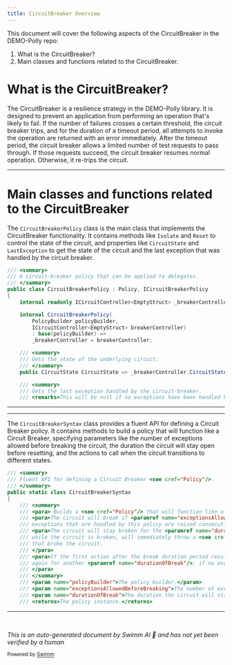 ```yaml
---
title: CircuitBreaker Overview
---
```

This document will cover the following aspects of the CircuitBreaker in the DEMO-Polly repo:

1. What is the CircuitBreaker?
2. Main classes and functions related to the CircuitBreaker.

# What is the CircuitBreaker?

The CircuitBreaker is a resilience strategy in the DEMO-Polly library. It is designed to prevent an application from performing an operation that's likely to fail. If the number of failures crosses a certain threshold, the circuit breaker trips, and for the duration of a timeout period, all attempts to invoke the operation are returned with an error immediately. After the timeout period, the circuit breaker allows a limited number of test requests to pass through. If those requests succeed, the circuit breaker resumes normal operation. Otherwise, it re-trips the circuit.

<SwmSnippet path="/src/Polly/CircuitBreaker/CircuitBreakerPolicy.cs" line="3">

---

# Main classes and functions related to the CircuitBreaker

The `CircuitBreakerPolicy` class is the main class that implements the CircuitBreaker functionality. It contains methods like `Isolate` and `Reset` to control the state of the circuit, and properties like `CircuitState` and `LastException` to get the state of the circuit and the last exception that was handled by the circuit breaker.

```c#
/// <summary>
/// A circuit-breaker policy that can be applied to delegates.
/// </summary>
public class CircuitBreakerPolicy : Policy, ICircuitBreakerPolicy
{
    internal readonly ICircuitController<EmptyStruct> _breakerController;

    internal CircuitBreakerPolicy(
        PolicyBuilder policyBuilder,
        ICircuitController<EmptyStruct> breakerController)
        : base(policyBuilder) =>
        _breakerController = breakerController;

    /// <summary>
    /// Gets the state of the underlying circuit.
    /// </summary>
    public CircuitState CircuitState => _breakerController.CircuitState;

    /// <summary>
    /// Gets the last exception handled by the circuit-breaker.
    /// <remarks>This will be null if no exceptions have been handled by the circuit-breaker since the circuit last closed.</remarks>
```

---

</SwmSnippet>

<SwmSnippet path="/src/Polly/CircuitBreaker/CircuitBreakerSyntax.cs" line="3">

---

The `CircuitBreakerSyntax` class provides a fluent API for defining a Circuit Breaker policy. It contains methods to build a policy that will function like a Circuit Breaker, specifying parameters like the number of exceptions allowed before breaking the circuit, the duration the circuit will stay open before resetting, and the actions to call when the circuit transitions to different states.

```c#
/// <summary>
/// Fluent API for defining a Circuit Breaker <see cref="Policy"/>.
/// </summary>
public static class CircuitBreakerSyntax
{
    /// <summary>
    /// <para> Builds a <see cref="Policy"/> that will function like a Circuit Breaker.</para>
    /// <para>The circuit will break if <paramref name="exceptionsAllowedBeforeBreaking"/>
    /// exceptions that are handled by this policy are raised consecutively. </para>
    /// <para>The circuit will stay broken for the <paramref name="durationOfBreak"/>. Any attempt to execute this policy
    /// while the circuit is broken, will immediately throw a <see cref="BrokenCircuitException"/> containing the exception
    /// that broke the circuit.
    /// </para>
    /// <para>If the first action after the break duration period results in a handled exception, the circuit will break
    /// again for another <paramref name="durationOfBreak"/>; if no exception is thrown, the circuit will reset.
    /// </para>
    /// </summary>
    /// <param name="policyBuilder">The policy builder.</param>
    /// <param name="exceptionsAllowedBeforeBreaking">The number of exceptions that are allowed before opening the circuit.</param>
    /// <param name="durationOfBreak">The duration the circuit will stay open before resetting.</param>
    /// <returns>The policy instance.</returns>
```

---

</SwmSnippet>

&nbsp;

*This is an auto-generated document by Swimm AI 🌊 and has not yet been verified by a human*

<SwmMeta version="3.0.0" repo-id="Z2l0aHViJTNBJTNBREVNTy1Qb2xseSUzQSUzQXN3aW1taW8=" repo-name="DEMO-Polly"><sup>Powered by [Swimm](/)</sup></SwmMeta>
